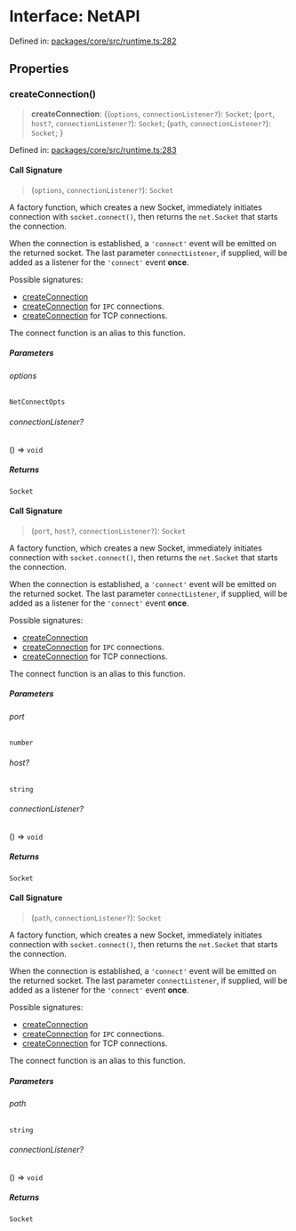 # Interface: NetAPI

Defined in: [packages/core/src/runtime.ts:282](https://github.com/vdeantoni/unblessed/blob/a72e88c91d2a070cc4394e9ee2afc215f7520f53/packages/core/src/runtime.ts#L282)

## Properties

### createConnection()

> **createConnection**: \{(`options`, `connectionListener?`): `Socket`; (`port`, `host?`, `connectionListener?`): `Socket`; (`path`, `connectionListener?`): `Socket`; \}

Defined in: [packages/core/src/runtime.ts:283](https://github.com/vdeantoni/unblessed/blob/a72e88c91d2a070cc4394e9ee2afc215f7520f53/packages/core/src/runtime.ts#L283)

#### Call Signature

> (`options`, `connectionListener?`): `Socket`

A factory function, which creates a new Socket,
immediately initiates connection with `socket.connect()`,
then returns the `net.Socket` that starts the connection.

When the connection is established, a `'connect'` event will be emitted
on the returned socket. The last parameter `connectListener`, if supplied,
will be added as a listener for the `'connect'` event **once**.

Possible signatures:

* [createConnection](#createconnection)
* [createConnection](#createconnection) for `IPC` connections.
* [createConnection](#createconnection) for TCP connections.

The connect function is an alias to this function.

##### Parameters

###### options

`NetConnectOpts`

###### connectionListener?

() => `void`

##### Returns

`Socket`

#### Call Signature

> (`port`, `host?`, `connectionListener?`): `Socket`

A factory function, which creates a new Socket,
immediately initiates connection with `socket.connect()`,
then returns the `net.Socket` that starts the connection.

When the connection is established, a `'connect'` event will be emitted
on the returned socket. The last parameter `connectListener`, if supplied,
will be added as a listener for the `'connect'` event **once**.

Possible signatures:

* [createConnection](#createconnection)
* [createConnection](#createconnection) for `IPC` connections.
* [createConnection](#createconnection) for TCP connections.

The connect function is an alias to this function.

##### Parameters

###### port

`number`

###### host?

`string`

###### connectionListener?

() => `void`

##### Returns

`Socket`

#### Call Signature

> (`path`, `connectionListener?`): `Socket`

A factory function, which creates a new Socket,
immediately initiates connection with `socket.connect()`,
then returns the `net.Socket` that starts the connection.

When the connection is established, a `'connect'` event will be emitted
on the returned socket. The last parameter `connectListener`, if supplied,
will be added as a listener for the `'connect'` event **once**.

Possible signatures:

* [createConnection](#createconnection)
* [createConnection](#createconnection) for `IPC` connections.
* [createConnection](#createconnection) for TCP connections.

The connect function is an alias to this function.

##### Parameters

###### path

`string`

###### connectionListener?

() => `void`

##### Returns

`Socket`
